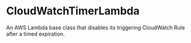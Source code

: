 # CloudWatchTimerLambda
An AWS Lambda base class that disables its triggering CloudWatch Rule after a timed expiration.
